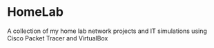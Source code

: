 # HomeLab
A collection of my home lab network projects and IT simulations using Cisco Packet Tracer and VirtualBox
